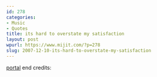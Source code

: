 ```yaml
---
id: 278
categories:
- Music
- Quotes
title: its hard to overstate my satisfaction
layout: post
wpurl: https://www.mijit.com/?p=278
slug: 2007-12-10-its-hard-to-overstate-my-satisfaction
---
```

<a href="https://www.amazon.com/exec/obidos/ASIN/B000R0PLK2/ref=nosim/mijitcom">portal</a> end credits:

<object width="425" height="355"><param name="movie" value="https://www.youtube.com/v/Y6ljFaKRTrI&rel=1"></param><param name="wmode" value="transparent"></param><embed src="https://www.youtube.com/v/Y6ljFaKRTrI&rel=1" type="application/x-shockwave-flash" wmode="transparent" width="425" height="355"></embed></object>
